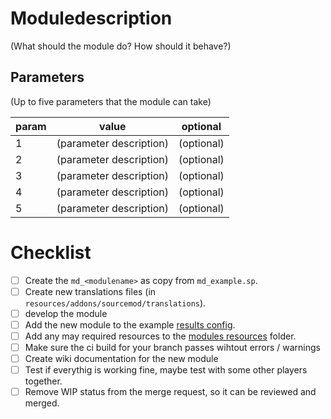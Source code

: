 # Moduledescription
(What should the module do? How should it behave?)


## Parameters
(Up to five parameters that the module can take)


| param | value | optional |
| -------- | -------- | -------- |
| 1   | (parameter description)   | (optional) |
| 2   | (parameter description)   | (optional) |
| 3   | (parameter description)   | (optional) |
| 4   | (parameter description)   | (optional) |
| 5   | (parameter description)   | (optional) |

# Checklist
* [ ] Create the `md_<modulename>` as copy from `md_example.sp`.
* [ ] Create new translations files (in `resources/addons/sourcemod/translations`).
* [ ] develop the module
* [ ] Add the new module to the example [results config](resources/cfg/magicdice/results.cfg).
* [ ] Add any may required resources to the [modules resources](magicdice/resources) folder.
* [ ] Make sure the ci build for your branch passes wihtout errors / warnings
* [ ] Create wiki documentation for the new module
* [ ] Test if everythig is working fine, maybe test with some other players together.
* [ ] Remove WIP status from the merge request, so it can be reviewed and merged.
